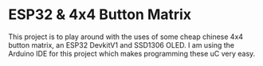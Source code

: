 # ESP32 & 4x4 Button Matrix
This project is to play around with the uses of some cheap chinese 4x4 button matrix, an ESP32 DevkitV1 and SSD1306 OLED. I am using the Arduino IDE for this project which makes programming these uC very easy.
